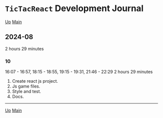 # `TicTacReact` Development Journal

[Up](index.md)
[Main](../../../../index.md)

## 2024-08

2 hours 29 minutes

### 10

16:07 - 16:57, 18:15 - 18:55, 19:15 - 19:31, 21:46 - 22:29
2 hours 29 minutes

1. Create react js project.
2. Js game files.
3. Style and test.
4. Docs.

---

[Up](index.md)
[Main](../../../../index.md)
